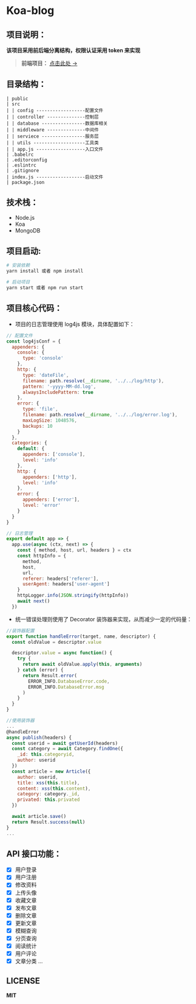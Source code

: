 # Koa-blog

## 项目说明：
**该项目采用前后端分离结构，权限认证采用 token 来实现**

> **前端项目：** [点击此处 →](https://github.com/liandao0815/React-blog)

## 目录结构：
```
| public
| src
| | config ------------------配置文件
| | controller --------------控制层
| | database ----------------数据库相关
| | middleware --------------中间件
| | serviece ----------------服务层
| | utils -------------------工具类
| | app.js ------------------入口文件
| .babelrc
| .editorconfig
| .eslintrc
| .gitignore
| index.js ------------------启动文件
| package.json
```

## 技术栈：
- Node.js
- Koa
- MongoDB

## 项目启动:

```bash
# 安装依赖
yarn install 或者 npm install

# 启动项目
yarn start 或者 npm run start
```

## 项目核心代码：
- 项目的日志管理使用 log4js 模块，具体配置如下：

```javascript
// 配置文件
const log4jsConf = {
  appenders: {
    console: {
      type: 'console'
    },
    http: {
      type: 'dateFile',
      filename: path.resolve(__dirname, '../../log/http'),
      pattern: '-yyyy-MM-dd.log',
      alwaysIncludePattern: true
    },
    error: {
      type: 'file',
      filename: path.resolve(__dirname, '../../log/error.log'),
      maxLogSize: 1048576,
      backups: 10
    }
  },
  categories: {
    default: {
      appenders: ['console'],
      level: 'info'
    },
    http: {
      appenders: ['http'],
      level: 'info'
    },
    error: {
      appenders: ['error'],
      level: 'error'
    }
  }
}

// 日志管理
export default app => {
  app.use(async (ctx, next) => {
    const { method, host, url, headers } = ctx
    const httpInfo = {
      method,
      host,
      url,
      referer: headers['referer'],
      userAgent: headers['user-agent']
    }
    httpLogger.info(JSON.stringify(httpInfo))
    await next()
  })
```

- 统一错误处理则使用了 Decorator 装饰器来实现，从而减少一定的代码量：

```javascript
//装饰器配置
export function handleError(target, name, descriptor) {
  const oldValue = descriptor.value

  descriptor.value = async function() {
    try {
      return await oldValue.apply(this, arguments)
    } catch (error) {
      return Result.error(
        ERROR_INFO.DatabaseError.code,
        ERROR_INFO.DatabaseError.msg
      )
    }
  }
}

//使用装饰器
...
@handleError
async publish(headers) {
  const userid = await getUserId(headers)
  const category = await Category.findOne({
    _id: this.categoryid,
    author: userid
  })
  const article = new Article({
    author: userid,
    title: xss(this.title),
    content: xss(this.content),
    category: category._id,
    privated: this.privated
  })

  await article.save()
  return Result.success(null)
}
...
```

## API 接口功能：
- [x] 用户登录
- [x] 用户注册
- [x] 修改资料
- [x] 上传头像
- [x] 收藏文章
- [x] 发布文章
- [x] 删除文章
- [x] 更新文章
- [x] 模糊查询
- [x] 分页查询
- [x] 阅读统计
- [x] 用户评论
- [x] 文章分类
...

## LICENSE
**MIT**
